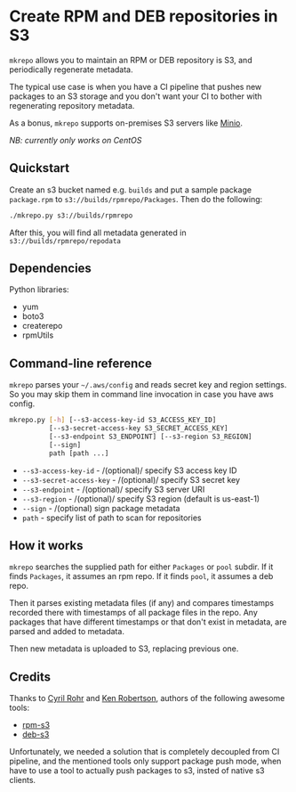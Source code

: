 # Create RPM and DEB repositories in S3

`mkrepo` allows you to maintain an RPM or DEB repository is S3,
and periodically regenerate metadata.

The typical use case is when you have a CI pipeline that pushes new
packages to an S3 storage and you don't want your CI to bother with
regenerating repository metadata.

As a bonus, `mkrepo` supports on-premises S3 servers like [Minio](http://minio.io).

*NB: currently only works on CentOS*

## Quickstart

Create an s3 bucket named e.g. `builds` and put a sample package `package.rpm` to `s3://builds/rpmrepo/Packages`. Then do the following:

``` bash
./mkrepo.py s3://builds/rpmrepo
```

After this, you will find all metadata generated in `s3://builds/rpmrepo/repodata`

## Dependencies

Python libraries:

* yum
* boto3
* createrepo
* rpmUtils

## Command-line reference

`mkrepo` parses your `~/.aws/config` and reads secret key and region settings.
So you may skip them in command line invocation in case you have aws config.

``` bash
mkrepo.py [-h] [--s3-access-key-id S3_ACCESS_KEY_ID]
          [--s3-secret-access-key S3_SECRET_ACCESS_KEY]
          [--s3-endpoint S3_ENDPOINT] [--s3-region S3_REGION]
          [--sign]
          path [path ...]
```

* `--s3-access-key-id` - /(optional)/ specify S3 access key ID
* `--s3-secret-access-key` - /(optional)/ specify S3 secret key
* `--s3-endpoint` - /(optional)/ specify S3 server URI
* `--s3-region` - /(optional)/ specify S3 region (default is us-east-1)
* `--sign` - /(optional) sign package metadata
* `path` - specify list of path to scan for repositories

## How it works

`mkrepo` searches the supplied path for either `Packages` or `pool` subdir. If
it finds `Packages`, it assumes an rpm repo. If it finds `pool`, it assumes a
deb repo.

Then it parses existing metadata files (if any) and compares timestamps recorded
there with timestamps of all package files in the repo. Any packages that have
different timestamps or that don't exist in metadata, are parsed and added to
metadata.

Then new metadata is uploaded to S3, replacing previous one.

## Credits

Thanks to [Cyril Rohr](https://github.com/crohr) and [Ken Robertson](https://github.com/krobertson), authors of the following awesome tools:

* [rpm-s3](https://github.com/crohr/rpm-s3)
* [deb-s3](https://github.com/krobertson/deb-s3)

Unfortunately, we needed a solution that is completely decoupled from CI pipeline, and the mentioned tools only support package push mode, when have to use a tool to actually
push packages to s3, insted of native s3 clients.
